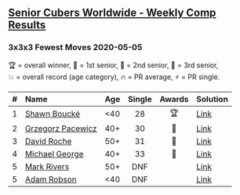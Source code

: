 <style>table {white-space: nowrap;}</style>

## [Senior Cubers Worldwide - Weekly Comp Results](/scw-comp/results/)
### 3x3x3 Fewest Moves 2020-05-05

<span style="white-space: nowrap;">🏆 = overall winner</span>, <span style="white-space: nowrap;">🥇 = 1st senior</span>, <span style="white-space: nowrap;">🥈 = 2nd senior</span>, <span style="white-space: nowrap;">🥉 = 3rd senior</span>, <span style="white-space: nowrap;">💥 = overall record (age category)</span>, <span style="white-space: nowrap;">🔥 = PR average</span>, <span style="white-space: nowrap;">⚡ = PR single</span>.

| # | Name | Age | Single | Awards | Solution |
| :--: | :-- | :--: | :--: | :--: | :-- |
| 1 | [Shawn Boucké](../../persons/shawn_boucke/333fm.md) | <40 | 28 | 🏆 | [Link](https://www.facebook.com/events/271150663928664/permalink/271684503875280/) |
| 2 | [Grzegorz Pacewicz](../../persons/grzegorz_pacewicz/333fm.md) | 40+ | 30 | 🥇 | [Link](https://www.facebook.com/events/271150663928664/permalink/274713473572383/) |
| 3 | [David Roche](../../persons/david_roche/333fm.md) | 50+ | 31 | 🥈 | [Link](https://www.facebook.com/events/271150663928664/permalink/274553566921707/) |
| 4 | [Michael George](../../persons/michael_george/333fm.md) | 40+ | 33 | 🥉 | [Link](https://www.facebook.com/events/271150663928664/permalink/274211690289228/) |
| 5 | [Mark Rivers](../../persons/mark_rivers/333fm.md) | 50+ | DNF |  | [Link](https://www.facebook.com/events/271150663928664/permalink/273086297068434/) |
| 5 | [Adam Robson](../../persons/adam_robson/333fm.md) | <40 | DNF |  | [Link](https://www.facebook.com/events/271150663928664/permalink/272946070415790/) |

<!-- Global site tag (gtag.js) - Google Analytics -->
<script async src="https://www.googletagmanager.com/gtag/js?id=UA-86348435-3"></script>
<script>window.dataLayer = window.dataLayer || []; function gtag() {dataLayer.push(arguments);} gtag('js', new Date()); gtag('config', 'UA-86348435-3');</script>
